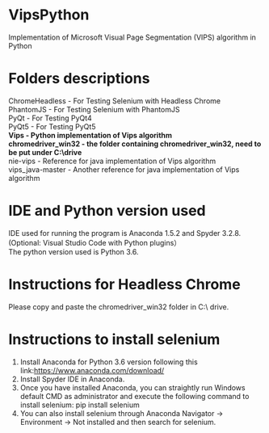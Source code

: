 # VipsPython
Implementation of Microsoft Visual Page Segmentation (VIPS) algorithm in Python

# Folders descriptions

ChromeHeadless - For Testing Selenium with Headless Chrome <br/>
PhantomJS - For Testing Selenium with PhantomJS<br/>
PyQt - For Testing PyQt4<br/>
PyQt5 - For Testing PyQt5<br/>
<b>Vips - Python implementation of Vips algorithm</b><br/>
<b>chromedriver_win32 - the folder containing chromedriver_win32, need to be put under C:\drive</b><br/>
nie-vips - Reference for java implementation of Vips algorithm<br/>
vips_java-master - Another reference for java implementation of Vips algorithm<br/>

# IDE and Python version used

IDE used for running the program is Anaconda 1.5.2 and Spyder 3.2.8.<br/>
(Optional: Visual Studio Code with Python plugins）<br/>
The python version used is Python 3.6.<br/>

# Instructions for Headless Chrome

Please copy and paste the chromedriver_win32 folder in C:\ drive.

# Instructions to install selenium

1. Install Anaconda for Python 3.6 version following this link:https://www.anaconda.com/download/
2. Install Spyder IDE in Anaconda.
3.  Once you have installed Anaconda, you can straightly run Windows default CMD as administrator and execute the following command to install selenium:
    pip install selenium
4. You can also install selenium through Anaconda Navigator -> Environment -> Not installed and then search for selenium.
